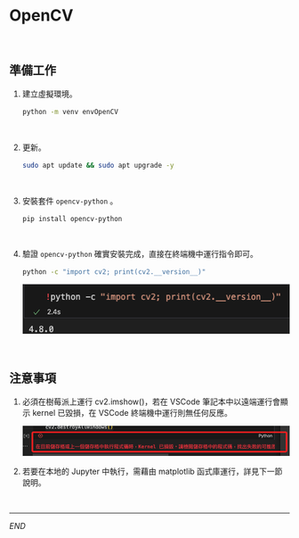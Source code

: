 # OpenCV

<br>

## 準備工作

1. 建立虛擬環境。

    ```bash
    python -m venv envOpenCV
    ```

<br>

2. 更新。

    ```bash
    sudo apt update && sudo apt upgrade -y
    ```

<br>

3. 安裝套件 `opencv-python` 。

    ```bash
    pip install opencv-python
    ```

<br>

4. 驗證 `opencv-python` 確實安裝完成，直接在終端機中運行指令即可。

    ```bash
    python -c "import cv2; print(cv2.__version__)"
    ```

    ![](images/img_01.png)

<br>

## 注意事項

1. 必須在樹莓派上運行 cv2.imshow()，若在 VSCode 筆記本中以遠端運行會顯示 kernel 已毀損，在 VSCode 終端機中運行則無任何反應。
   
    ![](images/img_02.png)

2. 若要在本地的 Jupyter 中執行，需藉由 matplotlib 函式庫運行，詳見下一節說明。

<br>

---

_END_